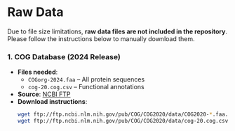 # Raw Data
Due to file size limitations, **raw data files are not included in the repository**. Please follow the instructions below to manually download them.

### 1. COG Database (2024 Release)
- **Files needed**:
  - `COGorg-2024.faa` – All protein sequences
  - `cog-20.cog.csv` – Functional annotations
 - **Source**: [NCBI FTP](https://ftp.ncbi.nlm.nih.gov/pub/COG/COG2020/data/)
 - **Download instructions**:
    ```bash
    wget ftp://ftp.ncbi.nlm.nih.gov/pub/COG/COG2020/data/COG2020-*.faa.gz
    wget ftp://ftp.ncbi.nlm.nih.gov/pub/COG/COG2020/data/cog-20.cog.csv    



